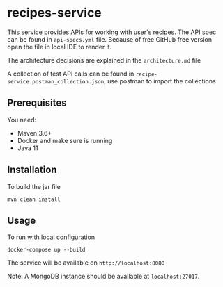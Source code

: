 # recipes-service

This service provides APIs for working with user's recipes. The API spec can be found in `api-specs.yml` file. Because of free GitHub free version open the file in local IDE to render it. 

The architecture decisions are explained in the `architecture.md` file

A collection of test API calls can be found in `recipe-service.postman_collection.json`, use postman to import the collections

## Prerequisites

You need:
* Maven 3.6+
* Docker and make sure is running
* Java 11

## Installation

To build the jar file

```maven
mvn clean install
```

## Usage

To run with local configuration

```docker
docker-compose up --build
```
The service will be available on `http://localhost:8080`

Note: 
 A MongoDB instance should be available at `localhost:27017`.

